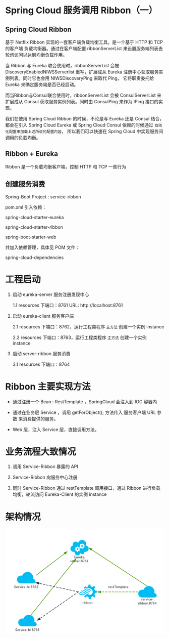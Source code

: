 # Spring Cloud 服务调用 Ribbon（一）

## Spring Cloud Ribbon

基于 Netflix Ribbon 实现的一套客户端负载均衡工具。是一个基于 HTTP 和 TCP 的客户端
负载均衡器。通过在客户端配置 ribbonServerList 来设置服务端列表去轮询访问以达到均衡负载作用。

当 Ribbon 与 Eureka 联合使用时，ribbonServerList 会被 DiscoveryEnabledNIWSServerlist
重写，扩展成从 Eureka 注册中心获取服务实例列表。同时它也会用 NIWSDiscoveryPing 来取代 Ping，
它将职责委托给 Eureka 来确定服务端是否已经启动。

而当Ribbon与Consul联合使用时，ribbonServerList 会被 ConsulServerList 来扩展成从
Consul 获取服务实例列表。同时由 ConsulPing 来作为 IPing 接口的实现。

我们在使用 Spring Cloud Ribbon 的时候，不论是与 Eureka 还是 Consul 结合，都会在引入
Spring Cloud Eureka 或 Spring Cloud Consul 依赖的时候通过 `自动化配置来加载上述所说的配置内容`，
所以我们可以快速在 Spring Cloud 中实现服务间调用的负载均衡。


## Ribbon + Eureka

Ribbon 是一个负载均衡客户端，控制 HTTP 和 TCP 一些行为

## 创建服务消费

Spring-Boot Project : service-ribbon

pom.xml 引入依赖：

spring-cloud-starter-eureka

spring-cloud-starter-ribbon

spring-boot-starter-web

并加入依赖管理，具体见 POM 文件：

spring-cloud-dependencies

# 工程启动

1. 启动 eureka-server 服务注册发现中心

    1.1  resources 下端口：8761  URL: http://localhost:8761

2. 启动 eureka-client 服务客户端

    2.1  resources 下端口：8762，运行工程类程序 `主方法` 创建一个实例 instance

    2.2  resources 下端口：8763，运行工程类程序 `主方法` 创建一个实例 instance

3. 启动 server-ribbon 服务消费

    3.1  resources 下端口：8764

# Ribbon 主要实现方法

- 通过注册一个 Bean : RestTemplate ，SpringCloud 会注入到 IOC 容器内

- 通过在业务层 Service ，调用 getForObject(); 方法传入 服务客户端 URL 参数
  来消费提供的服务。

- Web 层，注入 Service 层，直接调用方法。

# 业务流程大致情况

1. 调用 Service-Ribbon 暴露的 API

2. Service-Ribbon 向服务中心注册

3. 同时 Service-Ribbon 通过 restTemplate 调用接口，通过 Ribbon 进行负载均衡，轮流访问 Eureka-Client 的实例 instance

# 架构情况

![Ribbon 架构图](img/ribbon.png)